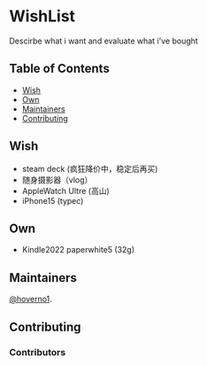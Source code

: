 # WishList
Descirbe what i want and evaluate what i've bought

## Table of Contents
- [Wish](#Wish)
- [Own](#Own)
- [Maintainers](#Maintainers)
- [Contributing](#Contributing)

## Wish
- steam deck (疯狂降价中，稳定后再买)
- 随身摄影器（vlog）
- AppleWatch Ultre (高山)
- iPhone15 (typec) 

## Own
- Kindle2022 paperwhite5 (32g)


## Maintainers

[@hoverno1](https://github.com/hoverno1).

## Contributing

### Contributors
